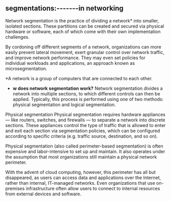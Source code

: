 ## segmentations:-------in networking
Network segmentation is the practice of dividing a network* into smaller, isolated sections. These partitions can be created and secured via physical hardware or software, each of which come with their own implementation challenges.

By cordoning off different segments of a network, organizations can more easily prevent lateral movement, exert granular control over network traffic, and improve network performance. They may even set policies for individual workloads and applications, an approach known as microsegmentation.

*A network is a group of computers that are connected to each other.



- **w does network segmentation work?**
Network segmentation divides a network into multiple sections, to which different controls can then be applied. Typically, this process is performed using one of two methods: physical segmentation and logical segmentation.

Physical segmentation
Physical segmentation requires hardware appliances — like routers, switches, and firewalls — to separate a network into discrete sections. These appliances control the type of traffic that is allowed to enter and exit each section via segmentation policies, which can be configured according to specific criteria (e.g. traffic source, destination, and so on).

Physical segmentation (also called perimeter-based segmentation) is often expensive and labor-intensive to set up and maintain. It also operates under the assumption that most organizations still maintain a physical network perimeter.

With the advent of cloud computing, however, this perimeter has all but disappeared, as users can access data and applications over the Internet, rather than internal, IT-managed networks. Even organizations that use on-premises infrastructure often allow users to connect to internal resources from external devices and software.

